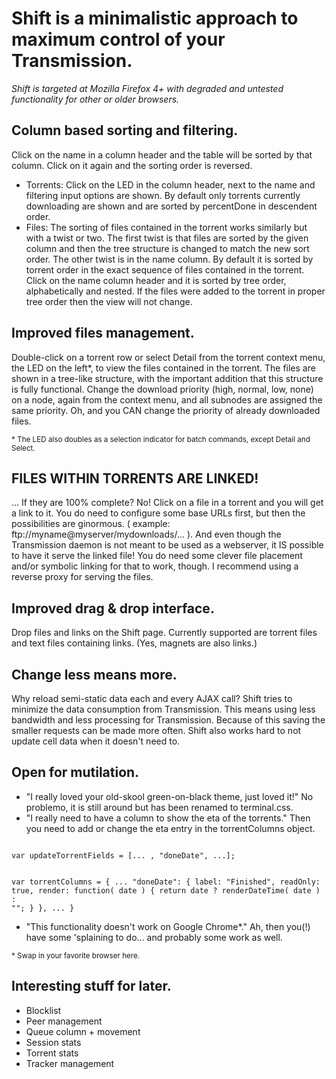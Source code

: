 Shift is a minimalistic approach to maximum control of your Transmission.
=====

*Shift is targeted at Mozilla Firefox 4+ with degraded and untested functionality for other or older browsers.*

## Column based sorting and filtering.

Click on the name in a column header and the table will be sorted by that column. Click on it again and the sorting order is reversed.

* Torrents:
Click on the LED in the column header, next to the name and filtering input options are shown. By default only torrents currently downloading are shown and are sorted by percentDone in descendent order.
* Files:
The sorting of files contained in the torrent works similarly but with a twist or two. The first twist is that files are sorted by the given column and then the tree structure is changed to match the new sort order. The other twist is in the name column. By default it is sorted by torrent order in the exact sequence of files contained in the torrent. Click on the name column header and it is sorted by tree order, alphabetically and nested. If the files were added to the torrent in proper tree order then the view will not change.

## Improved files management.

Double-click on a torrent row or select Detail from the torrent context menu, the LED on the left\*, to view the files contained in the torrent. The files are shown in a tree-like structure, with the important addition that this structure is fully functional. Change the download priority (high, normal, low, none) on a node, again from the context menu, and all subnodes are assigned the same priority. Oh, and you CAN change the priority of already downloaded files.

<sup>\* The LED also doubles as a selection indicator for batch commands, except Detail and Select.</sup>

## FILES WITHIN TORRENTS ARE LINKED!

... If they are 100% complete? No! Click on a file in a torrent and you will get a link to it. You do need to configure some base URLs first, but then the possibilities are ginormous. ( example: ftp://myname@myserver/mydownloads/... ). And even though the Transmission daemon is not meant to be used as a webserver, it IS possible to have it serve the linked file! You do need some clever file placement and/or symbolic linking for that to work, though. I recommend using a reverse proxy for serving the files.

## Improved drag & drop interface.

Drop files and links on the Shift page. Currently supported are torrent files and text files containing links. (Yes, magnets are also links.)

## Change less means more.

Why reload semi-static data each and every AJAX call? Shift tries to minimize the data consumption from Transmission. This means using less bandwidth and less processing for Transmission. Because of this saving the smaller requests can be made more often. Shift also works hard to not update cell data when it doesn't need to.

## Open for mutilation.

* "I really loved your old-skool green-on-black theme, just loved it!" No problemo, it is still around but has been renamed to terminal.css.
* "I really need to have a column to show the eta of the torrents." Then you need to add or change the eta entry in the torrentColumns object.
<code>
var updateTorrentFields = [... , "doneDate", ...];

var torrentColumns = {
...
  "doneDate": {
    label: "Finished", readOnly: true, render: function( date ) {
       return date ? renderDateTime( date ) : "";
    }
  },
...
}
</code>
* "This functionality doesn't work on Google Chrome\*." Ah, then you(!) have some 'splaining to do... and probably some work as well.

<sup>\* Swap in your favorite browser here.</sup>

## Interesting stuff for later.

* Blocklist
* Peer management
* Queue column + movement
* Session stats
* Torrent stats
* Tracker management
